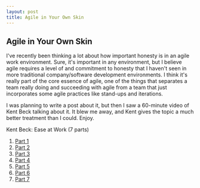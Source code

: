 ```yaml
---
layout: post
title: Agile in Your Own Skin
---
```


## Agile in Your Own Skin ##

I've recently been thinking a lot about how important honesty is in an agile work environment. Sure, it's important in any environment, but I believe agile requires a level of and commitment to honesty that I haven't seen in more traditional company/software development environments. I think it's really part of the core essence of agile, one of the things that separates a team really doing and succeeding with agile from a team that just incorporates some agile practices like stand-ups and iterations.

I was planning to write a post about it, but then I saw a 60-minute video of Kent Beck talking about it. It blew me away, and Kent gives the topic a much better treatment than I could. Enjoy.

Kent Beck: Ease at Work (7 parts)

1. [Part 1](http://video.google.com/videoplay?docid=7830246530742207581&q=&hl=en)
2. [Part 2](http://video.google.com/videoplay?docid=-1217839173502052610&q=&hl=en)
3. [Part 3](http://video.google.com/videoplay?docid=5945576343307004982&q=&hl=en)
4. [Part 4](http://video.google.com/videoplay?docid=-6065006691808288230&q=&hl=en)
5. [Part 5](http://video.google.com/videoplay?docid=-2528733948374179891&q=&hl=en)
6. [Part 6](http://video.google.com/videoplay?docid=-2741632461204304157&q=&hl=en)
7. [Part 7](http://video.google.com/videoplay?docid=3351329731016142362&q=&hl=en)